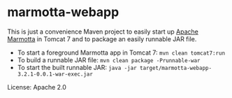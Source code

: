 marmotta-webapp
===

This is just a convenience Maven project to easily start up [Apache Marmotta](http://marmotta.apache.org/) in Tomcat 7 and to package an easily runnable JAR file.

* To start a foreground Marmotta app in Tomcat 7: `mvn clean tomcat7:run`
* To build a runnable JAR file: `mvn clean package -Prunnable-war`
* To start the built runnable JAR: `java -jar target/marmotta-webapp-3.2.1-0.0.1-war-exec.jar`

License: Apache 2.0